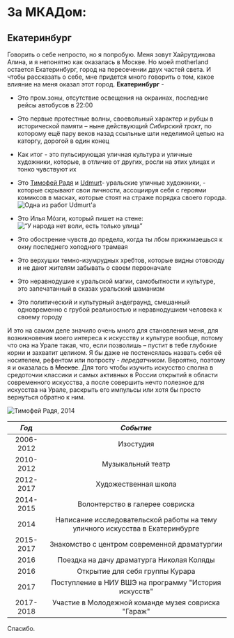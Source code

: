 # __За МКАДом:__ 
## Екатеринбург
Говорить о себе непросто, но я попробую. Меня зовут Хайрутдинова Алина, и я непонятно как оказалась в Москве. Но моей motherland остается Екатеринбург, город на пересечении двух частей света. И чтобы рассказать о себе, мне придется много говорить о том, какое влияние на меня оказал этот город. __Екатеринбург__ - 
+	Это пром.зоны, отсутствие освещения на окраинах, последние рейсы автобусов в 22:00
-	Это первые протестные волны, своевольный характер и рубцы в исторической памяти – ныне действующий *Сибирский тракт*, по которому ещё пару веков назад ссыльные шли неделимой цепью на каторгу, дорогой в один конец
+	Как итог - это пульсирующая уличная культура и уличные художники, которые, в отличие от других, росли на этих улицах и тонко чувствуют их 
-	Это [Тимофей Радя](http://t-radya.com/) и [Udmurt](https://vk.com/public_udmurt "группа вконтакте")- уральские уличные художники, - которые скрывают свои личности, ассоциируя себя с героями комиксов в масках, которые стоят на страже порядка своего города. ![Одна из работ Udmurt'a](https://pp.userapi.com/c841334/v841334788/4ef11/by-jus9t_4s.jpg "одна из работ Udmurt'a") 
+	Это Илья Мóзги, который пишет на стене: ![“У народа нет воли, есть только улица”](https://ural-n.ru/uploads/images/00/00/04/2017/06/28/8b9f70.jpg)
-	Это обострение чувств до предела, когда ты лбом прижимаешься к окну последнего холодного трамвая
+	Это верхушки темно-изумрудных хребтов, которые видны отовсюду и не дают жителям забывать о своем первоначале
-	Это неравнодушие к уральской магии, самобытности и культуре, это запечатанный в сказах уральский шаманизм
+	Это политический и культурный андеграунд, смешанный одновременно с грубой реальностью и неравнодушием человека к своему городу 

И это на самом деле значило очень много для становления меня, для возникновения моего интереса к искусству и культуре вообще, потому что она на Урале такая, что, если позволишь – пустит в тебе глубокие корни и захватит целиком. Я бы даже не постенсялась назвать себя её носителем, рефентом или попросту - _передатчиком_. 
Вероятно, поэтому я и оказалась в ~~Москве~~. Для того чтобы изучить искусство сполна в средоточии классики и самых активных в России открытий в области современного искусства, а после совершить нечто полезное для искусства на Урале, раскрыть его импульсы или хотя бы просто вернуться обратно к ним.

![](http://t-radya.com/images/streets/1398504717_7392.jpg "Тимофей Радя, 2014")

***Год***|***Событие***
:---:|:---:
2006-2012|Изостудия
2010-2012|Музыкальный театр
2012-2017|Художественная школа
2014-2015|Волонтерство в галерее совриска
2014|Написание исследовательской работы на тему уличного искусства в Екатеринбурге
2015-2017|Знакомство с центром современной драматургии 
2016|Поездка на дачу драматурга Николая Коляды
2016|Открытие для себя группы Курара
2017|Поступление в НИУ ВШЭ на программу "История искусств"
2017-2018|Участие в Молодежной команде музея совриска "Гараж"

Спасибо.
